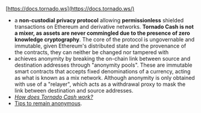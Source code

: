 [https://docs.tornado.ws](https://docs.tornado.ws/)

- a **non-custodial** **privacy protocol** allowing **permissionless** shielded transactions on Ethereum and derivative networks. **Tornado Cash is not a mixer, as assets are never commingled due to the presence of zero knowledge cryptography**. The core of the protocol is ungovernable and immutable, given Ethereum's distributed state and the provenance of the contracts, they can neither be changed nor tampered with
- achieves anonymity by breaking the on-chain link between source and destination addresses through "anonymity pools". These are immutable smart contracts that accepts fixed denominations of a currency, acting as what is known as a mix network. Although anonymity is only obtained with use of a "relayer", which acts as a withdrawal proxy to mask the link between destination and source addresses.
- [_How does Tornado Cash work?_](https://docs.tornado.ws/general/how-does-it-work.html)
- [Tips to remain anonymous](https://docs.tornado.ws/general/guides/opsec.html).
